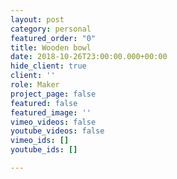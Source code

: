 ```yaml
---
layout: post
category: personal
featured_order: "0"
title: Wooden bowl
date: 2018-10-26T23:00:00.000+00:00
hide_client: true
client: ''
role: Maker
project_page: false
featured: false
featured_image: ''
vimeo_videos: false
youtube_videos: false
vimeo_ids: []
youtube_ids: []

---
```


